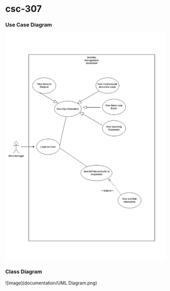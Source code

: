 # csc-307

### Use Case Diagram
![image](./documentation/Use-Cases(1).png)
### Class Diagram
![image](documentation/UML Diagram.png)
